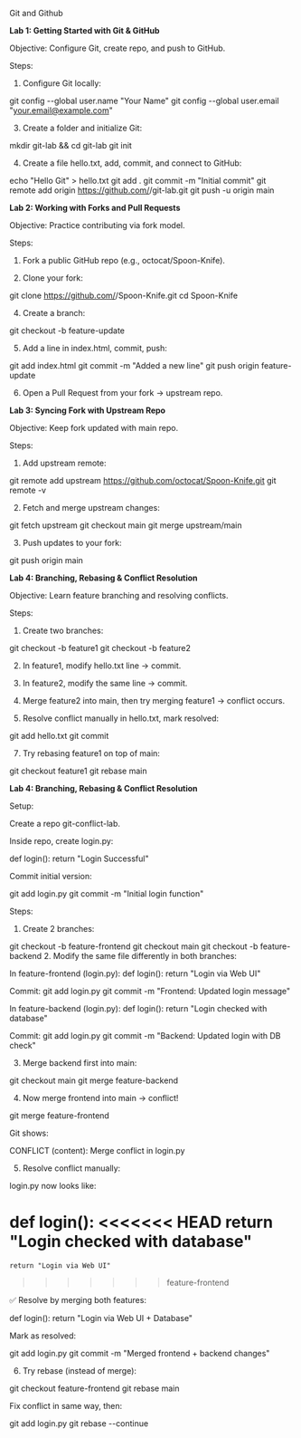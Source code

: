 Git and Github

**Lab 1: Getting Started with Git & GitHub**

Objective: Configure Git, create repo, and push to GitHub.

Steps:
    
1. Configure Git locally:
   
git config --global user.name "Your Name"
git config --global user.email "your.email@example.com"


3. Create a folder and initialize Git:
   
mkdir git-lab && cd git-lab
git init


4. Create a file hello.txt, add, commit, and connect to GitHub:
   
echo "Hello Git" > hello.txt
git add .
git commit -m "Initial commit"
git remote add origin https://github.com/<your-username>/git-lab.git
git push -u origin main


**Lab 2: Working with Forks and Pull Requests**

Objective: Practice contributing via fork model.

Steps:

1. Fork a public GitHub repo (e.g., octocat/Spoon-Knife).


2. Clone your fork:
   
git clone https://github.com/<your-username>/Spoon-Knife.git
cd Spoon-Knife


4. Create a branch:
   
git checkout -b feature-update


5. Add a line in index.html, commit, push:
    
git add index.html
git commit -m "Added a new line"
git push origin feature-update



6. Open a Pull Request from your fork → upstream repo.


**Lab 3: Syncing Fork with Upstream Repo**

Objective: Keep fork updated with main repo.

Steps:

1. Add upstream remote:
    
git remote add upstream https://github.com/octocat/Spoon-Knife.git
git remote -v


2. Fetch and merge upstream changes:
   
git fetch upstream
git checkout main
git merge upstream/main



3. Push updates to your fork:
    
git push origin main


**Lab 4: Branching, Rebasing & Conflict Resolution**

Objective: Learn feature branching and resolving conflicts.

Steps:

1. Create two branches:
   
git checkout -b feature1
git checkout -b feature2



2. In feature1, modify hello.txt line → commit.


3. In feature2, modify the same line → commit.


4. Merge feature2 into main, then try merging feature1 → conflict occurs.


5. Resolve conflict manually in hello.txt, mark resolved:
   
git add hello.txt
git commit



7. Try rebasing feature1 on top of main:
   
git checkout feature1
git rebase main



**Lab 4: Branching, Rebasing & Conflict Resolution**


Setup:

Create a repo git-conflict-lab.

Inside repo, create login.py:
    
def login():
    return "Login Successful"



Commit initial version:
    
git add login.py
git commit -m "Initial login function"

Steps:

1. Create 2 branches:

git checkout -b feature-frontend
git checkout main
git checkout -b feature-backend
2. Modify the same file differently in both branches:

In feature-frontend (login.py):
def login():
    return "Login via Web UI"

Commit:
git add login.py
git commit -m "Frontend: Updated login message"



In feature-backend (login.py):
def login():
    return "Login checked with database"

Commit:
git add login.py
git commit -m "Backend: Updated login with DB check"

3. Merge backend first into main:

git checkout main
git merge feature-backend

4. Now merge frontend into main → conflict!

git merge feature-frontend

Git shows:

CONFLICT (content): Merge conflict in login.py

5. Resolve conflict manually:
    
login.py now looks like:


def login():
<<<<<<< HEAD
    return "Login checked with database"
=======
    return "Login via Web UI"
>>>>>>> feature-frontend

✅ Resolve by merging both features:

def login():
    return "Login via Web UI + Database"

Mark as resolved:

git add login.py
git commit -m "Merged frontend + backend changes"

6. Try rebase (instead of merge):

git checkout feature-frontend
git rebase main

Fix conflict in same way, then:

git add login.py
git rebase --continue
